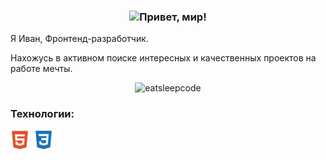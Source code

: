 <h3 align="center"><img src = "https://raw.githubusercontent.com/MartinHeinz/MartinHeinz/master/wave.gif" width = 30px>Привет, мир!</h3>

Я Иван, Фронтенд-разработчик.  

Нахожусь в активном поиске интересных и качественных проектов на работе мечты.

<div align="center">
<img src="https://github.com/raghavk16/raghavk16/blob/master/giphy.webp" alt="eatsleepcode" width="250" height="250" />
</div>

### Технологии:
<div>
  <img src="https://github.com/devicons/devicon/blob/master/icons/html5/html5-plain.svg" title="html" alt="html" width="30" height="30"/>&nbsp;
  <img src="https://github.com/devicons/devicon/blob/master/icons/css3/css3-plain.svg" title="css" alt="css" width="30" height="30"/>&nbsp;

</div>
